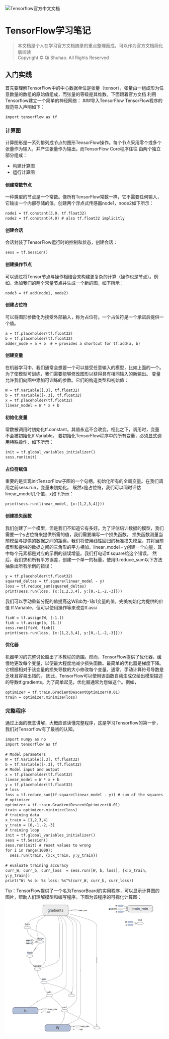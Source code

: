 ![Tensorflow官方中文文档](http://cwiki.apachecn.org/display/TensorFlow)
# TensorFlow学习笔记
> 本文档是个人在学习官方文档摘录的重点整理而成，可以作为官方文档简化版阅读<br>
> Copyright © Qi Shuhao. All Rights Reserved
## 入门实践
首先要理解TensorFlow中的中心数据单位是张量（tensor），张量由一组成形为任意数量的数组的原始值组成，而张量的等级是其维数。下面跟着官方文档
利用Tensorflow建立一个简单的神经网络：
###导入TensorFlow
TensorFlow程序的规范导入声明如下：
```
import tensorflow as tf
```
### 计算图 
计算图形是一系列排列成节点的图形TensorFlow操作。每个节点采用零个或多个张量作为输入，并产生张量作为输出。而TensorFlow Core程序往往
由两个独立部分组成：<br>
* 构建计算图
* 运行计算图<br>
#### 创建常数节点
一种类型的节点是一个常数。像所有TensorFlow常数一样，它不需要任何输入，它输出一个内部存储的值。创建两个浮点式传感器node1，node2如下所示：
```
node1 = tf.constant(3.0, tf.float32)
node2 = tf.constant(4.0) # also tf.float32 implicitly
```
#### 创建会话
会话封装了TensorFlow运行时的控制和状态，创建会话：
```
sess = tf.Session()
```
#### 创建操作节点
可以通过将Tensor节点与操作相结合来构建更复杂的计算（操作也是节点）。例如，添加我们的两个常量节点并生成一个新的图，如下所示：
```
node3 = tf.add(node1, node2)
```

#### 创建占位符
可以将图形参数化为接受外部输入，称为占位符。一个占位符是一个承诺后提供一个值。
```
a = tf.placeholder(tf.float32)
b = tf.placeholder(tf.float32)
adder_node = a + b  # + provides a shortcut for tf.add(a, b)
```

#### 创建变量
在机器学习中，我们通常会想要一个可以接受任意输入的模型，比如上面的一个。
为了使模型可训练，我们需要能够修改图形以获得具有相同输入的新输出。 变量允许我们向图中添加可训练的参数。它们的构造类型和初始值：
```
W = tf.Variable([.3], tf.float32)
b = tf.Variable([-.3], tf.float32)
x = tf.placeholder(tf.float32)
linear_model = W * x + b
```

#### 初始化变量
常数被调用时初始化tf.constant，其值永远不会改变。相比之下，调用时，变量不会被初始化tf.Variable。
要初始化TensorFlow程序中的所有变量，必须显式调用特殊操作，如下所示：
```
init = tf.global_variables_initializer()
sess.run(init)
```
#### 占位符赋值
重要的是实现initTensorFlow子图的一个句柄，初始化所有的全局变量。在我们调用之前sess.run，变量未初始化。
既然x是占位符，我们可以同时评估linear_model几个值，x如下所示：
```
print(sess.run(linear_model, {x:[1,2,3,4]}))
```
#### 创建损失函数
我们创建了一个模型，但是我们不知道它有多好。为了评估培训数据的模型，我们需要一个y占位符来提供所需的值，我们需要编写一个损失函数。
损失函数测量当前模型与提供的数据之间的距离。我们将使用线性回归的标准损失模型，其将当前模型和提供的数据之间的三角形的平方相加。linear_model - y创建一个向量，其中每个元素都是对应的示例的错误增量。我们打电话tf.square给这个错误。
然后，我们求和所有平方误差，创建一个单一的标量，使用tf.reduce_sum以下方法抽象出所有示例的错误：
```
y = tf.placeholder(tf.float32)
squared_deltas = tf.square(linear_model - y)
loss = tf.reduce_sum(squared_deltas)
print(sess.run(loss, {x:[1,2,3,4], y:[0,-1,-2,-3]}))
```
我们可以手动重新分配的值提高这W和b为-1和1变量的值，完美初始化为提供的价值 tf.Variable，但可以使用操作等来改变tf.assi
```
fixW = tf.assign(W, [-1.])
fixb = tf.assign(b, [1.])
sess.run([fixW, fixb])
print(sess.run(loss, {x:[1,2,3,4], y:[0,-1,-2,-3]}))
```
#### 优化器
机器学习的完整讨论超出了本教程的范围。然而，TensorFlow提供了优化器，缓慢地更改每个变量，以便最大程度地减少损失函数。最简单的优化器是梯度下降。
它根据相对于该变量的损失导数的大小修改每个变量。通常，手动计算符号导数是乏味且容易出错的。
因此，TensorFlow可以使用该函数自动生成仅给出模型描述的导数tf.gradients。为了简单起见，优化器通常为您做这个。例如，
```
optimizer = tf.train.GradientDescentOptimizer(0.01)
train = optimizer.minimize(loss)
```
### 完整程序
通过上面的概念讲解，大概应该读懂完整程序，这是学习Tensorflow的第一步，我们对Tensorflow有了最初的认知。
```
import numpy as np
import tensorflow as tf
 
# Model parameters
W = tf.Variable([.3], tf.float32)
b = tf.Variable([-.3], tf.float32)
# Model input and output
x = tf.placeholder(tf.float32)
linear_model = W * x + b
y = tf.placeholder(tf.float32)
# loss
loss = tf.reduce_sum(tf.square(linear_model - y)) # sum of the squares
# optimizer
optimizer = tf.train.GradientDescentOptimizer(0.01)
train = optimizer.minimize(loss)
# training data
x_train = [1,2,3,4]
y_train = [0,-1,-2,-3]
# training loop
init = tf.global_variables_initializer()
sess = tf.Session()
sess.run(init) # reset values to wrong
for i in range(1000):
  sess.run(train, {x:x_train, y:y_train})
 
# evaluate training accuracy
curr_W, curr_b, curr_loss  = sess.run([W, b, loss], {x:x_train, y:y_train})
print("W: %s b: %s loss: %s"%(curr_W, curr_b, curr_loss))
```
Tip：TensorFlow提供了一个名为TensorBoard的实用程序，可以显示计算图的图片，帮助人们理解模型和编写程序。下图为该程序的可视化计算图：
![计算图可视化](https://github.com/Miracle-qi/MyNotebook/blob/master/p-1.png)

